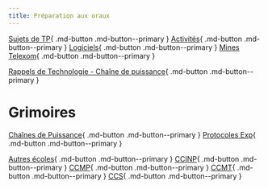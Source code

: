 ```yaml
---
title: Préparation aux oraux
---
```


[comment]: <> (Page manuelle)

[Sujets de TP](TPs.md){ .md-button .md-button--primary }
[Activités](activites.md){ .md-button .md-button--primary }
[Logiciels](logiciels.md){ .md-button .md-button--primary }
[Mines Telexom](mines-telecom.md){ .md-button .md-button--primary }


[Rappels de Technologie - Chaîne de puissance](https://github.com/xpessoles/PSI_Preparation_Oral/blob/main/ElementChaineFonctionnelle.pdf){ .md-button .md-button--primary }

# Grimoires

[Chaînes de Puissance](https://github.com/xpessoles/PSI_Preparation_Oral/raw/main/ChainesPuissance.pdf){ .md-button .md-button--primary }
[Protocoles Exp](https://github.com/xpessoles/PSI_Preparation_Oral/raw/main/ProtocolesExpérimentaux.pdf){ .md-button .md-button--primary }


[Autres écoles](https://github.com/xpessoles/PSI_Preparation_Oral/raw/main/Retours_Eleves_Autres.pdf){ .md-button .md-button--primary }
[CCINP](https://github.com/xpessoles/PSI_Preparation_Oral/raw/main/Retours_Eleves_CCINP.pdf){ .md-button .md-button--primary }
[CCMP](https://github.com/xpessoles/PSI_Preparation_Oral/raw/main/Retours_Eleves_CCMP.pdf){ .md-button .md-button--primary }
[CCMT](https://github.com/xpessoles/PSI_Preparation_Oral/raw/main/Retours_Eleves_CCMT.pdf){ .md-button .md-button--primary }
[CCS](https://github.com/xpessoles/PSI_Preparation_Oral/raw/main/Retours_Eleves_CCS.pdf){ .md-button .md-button--primary }
